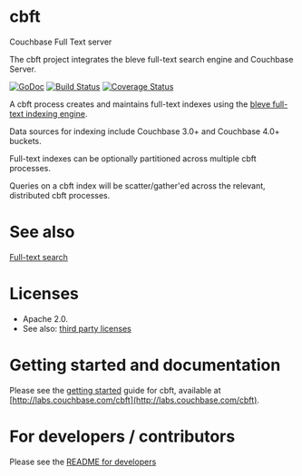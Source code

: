 cbft
====

Couchbase Full Text server

The cbft project integrates the bleve full-text search engine and Couchbase Server.

[![GoDoc](https://godoc.org/github.com/couchbase/cbft?status.svg)](https://godoc.org/github.com/couchbase/cbft) [![Build Status](https://travis-ci.org/couchbase/cbft.svg)](https://travis-ci.org/couchbase/cbft) [![Coverage Status](https://coveralls.io/repos/couchbase/cbft/badge.png?branch=master)](https://coveralls.io/r/couchbase/cbft?branch=master)

A cbft process creates and maintains full-text indexes using the
[bleve full-text indexing engine](http://www.blevesearch.com/).

Data sources for indexing include Couchbase 3.0+ and Couchbase 4.0+
buckets.

Full-text indexes can be optionally partitioned across multiple cbft
processes.

Queries on a cbft index will be scatter/gather'ed across the relevant,
distributed cbft processes.

# See also

[Full-text search](https://www.couchbase.com/products/full-text-search)

# Licenses

* Apache 2.0.
* See also: [third party licenses](https://github.com/couchbase/cbft/blob/master/LICENSE-thirdparty.txt)

# Getting started and documentation

Please see the [getting started](http://labs.couchbase.com/cbft) guide
for cbft, available at
[http://labs.couchbase.com/cbft](http://labs.couchbase.com/cbft).

# For developers / contributors

Please see the [README for developers](https://github.com/couchbase/cbft/blob/master/README-dev.md)
